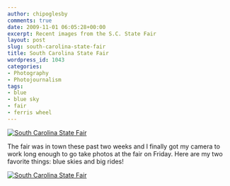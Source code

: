 ```yaml
---
author: chipoglesby
comments: true
date: 2009-11-01 06:05:28+00:00
excerpt: Recent images from the S.C. State Fair
layout: post
slug: south-carolina-state-fair
title: South Carolina State Fair
wordpress_id: 1043
categories:
- Photography
- Photojournalism
tags:
- blue
- blue sky
- fair
- ferris wheel
---
```


[![South Carolina State Fair](http://farm3.static.flickr.com/2657/4059578173_c921c74b92.jpg)](http://www.flickr.com/photos/chipoglesby/4059578173/)

The fair was in town these past two weeks and I finally got my camera to work long enough to go take photos at the fair on Friday. Here are my two favorite things: blue skies and big rides!

[![South Carolina State Fair](http://farm3.static.flickr.com/2482/4060321536_b8dec7b2d8.jpg)](http://www.flickr.com/photos/chipoglesby/4060321536/)
